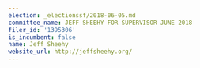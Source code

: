 ```yaml
---
election: _electionssf/2018-06-05.md
committee_name: JEFF SHEEHY FOR SUPERVISOR JUNE 2018
filer_id: '1395306'
is_incumbent: false
name: Jeff Sheehy
website_url: http://jeffsheehy.org/
---
```


